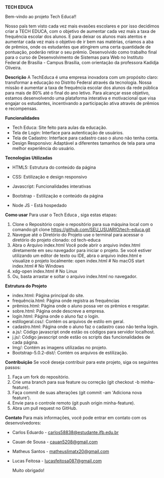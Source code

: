 **TECH EDUCA**

Bem-vindo ao projeto Tech Educa!! 

Nosso país tem visto cada vez mais evasões escolares e por isso decidimos criar a TECH EDUCA, com o objetivo de aumentar cada vez mais a taxa de frequência escolar dos alunos. E para deixar os alunos mais atentos e aumentar cada vez mais o objetivo de ir bem nas matérias, criamos a aba de prêmios, onde os estudantes que atingirem uma certa quantidade de pontuação, poderão retirar o seu prêmio. Desenvolvido como trabalho final para o curso de Desenvolvimento de Sistemas para Web no Instituto Federal de Brasília - Campus Brasília, com orientação da professora Kadidja Oliveira.

**Descrição**
A TechEduca é uma empresa inovadora com um propósito claro: transformar a educação no Distrito Federal através da tecnologia. Nossa missão é aumentar a taxa de frequência escolar dos alunos da rede pública para mais de 80% até o final do ano letivo. Para alcançar esse objetivo, estamos desenvolvendo uma plataforma interativa e motivacional que visa engajar os estudantes, incentivando a participação ativa através de prêmios e recompensas.


**Funcionalidades**
- Tech Educa: Site feito para aulas da educação.
- Tela de Login: Interface para autenticação de usuários.
- Tela de Cadastro: Interface para cadastro caso o aluno não tenha conta.
- Design Responsivo: Adaptável a diferentes tamanhos de tela para uma melhor experiência do usuário.



**Tecnologias Utilizadas**
- HTML5: Estrutura do conteúdo da página 

- CSS: Estilização e design responsivo

- Javascript: Funcionalidades interativas

- Bootstrap - Estilização e conteúdo da página

- Node JS - Está hospedado  

**Como usar**
Para usar o Tech Educa , siga estas etapas:
1. Clone o Repositório
copie o repositório para sua máquina local com o comando:git clone https://github.com/SEU_USUARIO/tech-educa.git
2. Navegue até o Diretório do Projeto
use o terminal para acessar o diretório do projeto clonado:
cd tech-educa
3. Abra o Arquivo index.html
Você pode abrir o arquivo index.html diretamente em seu navegador para iniciar o projeto. Se você estiver utilizando um editor de texto ou IDE, abra o arquivo index.html e visualize o projeto localmente:
open index.html  # No macOS
start index.html # No Windows
4. xdg-open index.html # No Linux
5. Ou, basta arrastar e soltar o arquivo index.html no navegador.


**Estrutura do Projeto**
- index.html: Página principal do site.
- frequência.html: Página onde registra as frequências 
- prêmios.html: Página onde o aluno possa ver os prêmios e resgatar.
- sobre.html: Página onde descreve a empresa.
- login.html: Página onde o aluno faz o login.
- estilogeral.css/: Contém os arquivos de estilo em geral.
- cadastro.html: Página onde o aluno faz o cadastro caso não tenha login.
- a.js/: Código javascript onde estão os códigos para servidor localhost.
- j.js/: Código javascript onde estão os scripts das funcionalidades de cada página.
- Img/: Contém as imagens utilizadas no projeto.
- Bootstrap-5.0.2-dist/: Contém os arquivos de estilização.


**Contribuição**
Se você deseja contribuir para este projeto, siga os seguintes passos:
1. Faça um fork do repositório.
2. Crie uma branch para sua feature ou correção (git checkout -b minha-feature).
3. Faça commit de suas alterações (git commit -am 'Adiciona nova feature').
4. Envie para o controle remoto (git push origin minha-feature).
5. Abra um pull request no GitHub.

**Contato**
Para mais informações, você pode entrar em contato com os desenvolvedores:
- Carlos Eduardo - carlos58838@estudante.ifb.edu.br
- Cauan de Sousa - cauan5208@gmail.com
- Matheus Santos - matheuslimatx20@gmail.com
- Lucas Feitosa - lucasfeitosa087@gmail.com

  Muito obrigado!
